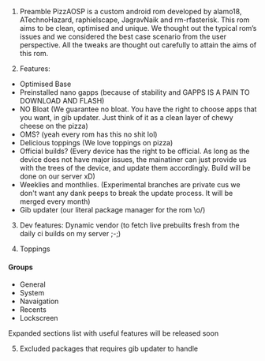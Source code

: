 1) Preamble
PizzAOSP is a custom android rom developed by alamo18, ATechnoHazard, raphielscape, JagravNaik and rm-rfasterisk. This rom aims to be clean, optimised and unique. We thought out the typical rom’s issues and we considered the best case scenario from the user perspective. All the tweaks are thought out carefully to attain the aims of this rom.

2) Features:
- Optimised Base
- Preinstalled nano gapps (because of stability and GAPPS IS A PAIN TO DOWNLOAD AND FLASH)
- NO Bloat (We guarantee no bloat. You have the right to choose apps that you want, in gib updater. Just think of it as a clean layer of chewy cheese on the pizza)
- OMS? (yeah every rom has this no shit lol)
- Delicious toppings (We love toppings on pizza)
- Official builds? (Every device has the right to be official. As long as the device does not have major issues, the mainatiner can just provide us with the trees of the device, and update them accordingly. Build will be done on our server xD)
- Weeklies and monthlies. (Experimental branches are private cus we don't want any dank peeps to break the update process. It will be merged every month)
- Gib updater (our literal package manager for the rom \o/)

3) Dev features:
Dynamic vendor (to fetch live prebuilts fresh from the daily ci builds on my server ;-;)


4) Toppings
#### Groups
- General
- System
- Navaigation
- Recents
- Lockscreen

Expanded sections list with useful features will be released soon

5) Excluded packages that requires gib updater to handle
